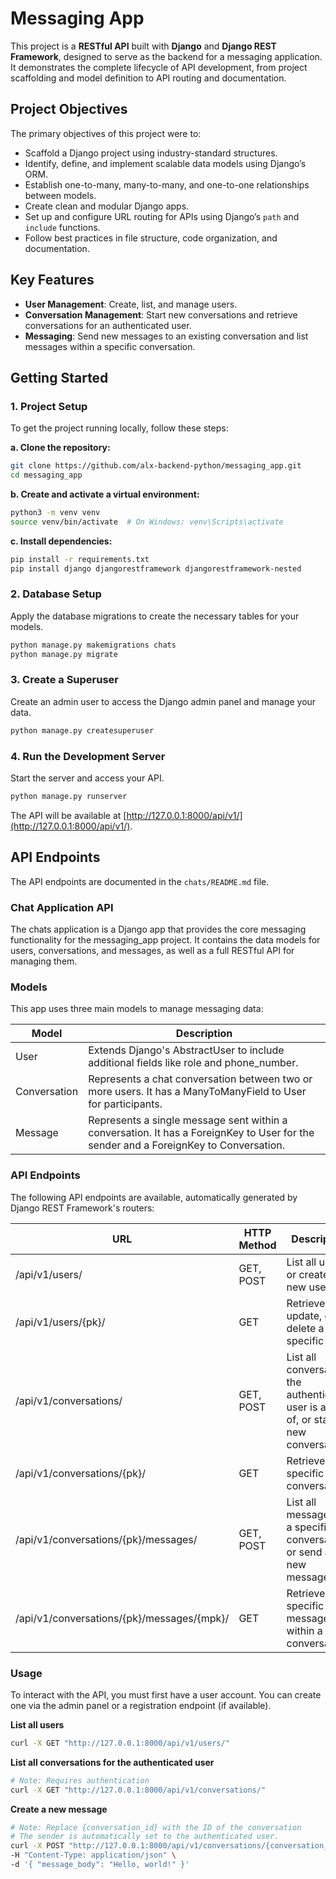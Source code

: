 # Messaging App

This project is a **RESTful API** built with **Django** and **Django REST Framework**, designed to serve as the backend for a messaging application. It demonstrates the complete lifecycle of API development, from project scaffolding and model definition to API routing and documentation.

## Project Objectives

The primary objectives of this project were to:

- Scaffold a Django project using industry-standard structures.
- Identify, define, and implement scalable data models using Django’s ORM.
- Establish one-to-many, many-to-many, and one-to-one relationships between models.
- Create clean and modular Django apps.
- Set up and configure URL routing for APIs using Django’s `path` and `include` functions.
- Follow best practices in file structure, code organization, and documentation.

## Key Features

- **User Management**: Create, list, and manage users.
- **Conversation Management**: Start new conversations and retrieve conversations for an authenticated user.
- **Messaging**: Send new messages to an existing conversation and list messages within a specific conversation.

## Getting Started

### 1. Project Setup

To get the project running locally, follow these steps:

**a. Clone the repository:**

```bash
git clone https://github.com/alx-backend-python/messaging_app.git
cd messaging_app
```

**b. Create and activate a virtual environment:**

```bash
python3 -m venv venv
source venv/bin/activate  # On Windows: venv\Scripts\activate
```

**c. Install dependencies:**

```bash
pip install -r requirements.txt
pip install django djangorestframework djangorestframework-nested
```

### 2. Database Setup

Apply the database migrations to create the necessary tables for your models.

```bash
python manage.py makemigrations chats
python manage.py migrate
```

### 3. Create a Superuser

Create an admin user to access the Django admin panel and manage your data.

```bash
python manage.py createsuperuser
```

### 4. Run the Development Server

Start the server and access your API.

```bash
python manage.py runserver
```

The API will be available at [http://127.0.0.1:8000/api/v1/](http://127.0.0.1:8000/api/v1/).

## API Endpoints

The API endpoints are documented in the `chats/README.md` file.

### Chat Application API

The chats application is a Django app that provides the core messaging functionality for the messaging_app project. It contains the data models for users, conversations, and messages, as well as a full RESTful API for managing them.

### Models

This app uses three main models to manage messaging data:

| Model        | Description                                                                                     |
|--------------|-------------------------------------------------------------------------------------------------|
| User         | Extends Django's AbstractUser to include additional fields like role and phone_number.        |
| Conversation | Represents a chat conversation between two or more users. It has a ManyToManyField to User for participants. |
| Message      | Represents a single message sent within a conversation. It has a ForeignKey to User for the sender and a ForeignKey to Conversation. |

### API Endpoints

The following API endpoints are available, automatically generated by Django REST Framework's routers:

| URL                                         | HTTP Method | Description                                                            |
|---------------------------------------------|-------------|------------------------------------------------------------------------|
| /api/v1/users/                             | GET, POST   | List all users or create a new user.                                  |
| /api/v1/users/{pk}/                        | GET         | Retrieve, update, or delete a specific user.                          |
| /api/v1/conversations/                     | GET, POST   | List all conversations the authenticated user is a part of, or start a new conversation. |
| /api/v1/conversations/{pk}/                | GET         | Retrieve a specific conversation.                                      |
| /api/v1/conversations/{pk}/messages/       | GET, POST   | List all messages in a specific conversation or send a new message.   |
| /api/v1/conversations/{pk}/messages/{mpk}/ | GET         | Retrieve a specific message within a conversation.                    |

### Usage

To interact with the API, you must first have a user account. You can create one via the admin panel or a registration endpoint (if available).

**List all users**

```bash
curl -X GET "http://127.0.0.1:8000/api/v1/users/"
```

**List all conversations for the authenticated user**

```bash
# Note: Requires authentication
curl -X GET "http://127.0.0.1:8000/api/v1/conversations/"
```

**Create a new message**

```bash
# Note: Replace {conversation_id} with the ID of the conversation
# The sender is automatically set to the authenticated user.
curl -X POST "http://127.0.0.1:8000/api/v1/conversations/{conversation_id}/messages/" \
-H "Content-Type: application/json" \
-d '{ "message_body": "Hello, world!" }'
